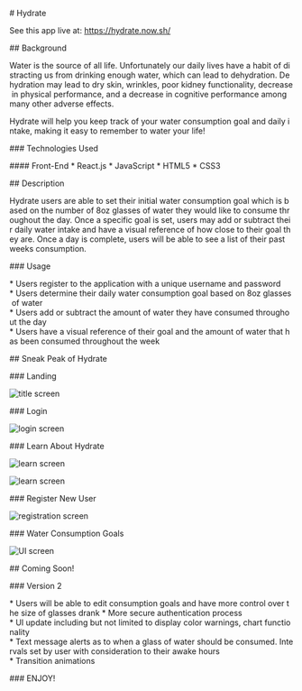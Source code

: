 # Hydrate

See this app live at: https://hydrate.now.sh/

## Background

Water is the source of all life. Unfortunately our daily lives have a habit of distracting us from drinking enough water, which can lead to dehydration. Dehydration may lead to dry skin, wrinkles, poor kidney functionality, decrease in physical performance, and a decrease in cognitive performance among many other adverse effects. 

Hydrate will help you keep track of your water consumption goal and daily intake, making it easy to remember to water your life!

### Technologies Used

#### Front-End
* React.js
* JavaScript
* HTML5
* CSS3

## Description 

Hydrate users are able to set their initial water consumption goal which is based on the number of 8oz glasses of water they would like to consume throughout the day. Once a specific goal is set, users may add or subtract their daily water intake and have a visual reference of how close to their goal they are. Once a day is complete, users will be able to see a list of their past weeks consumption.

### Usage

* Users register to the application with a unique username and password
* Users determine their daily water consumption goal based on 8oz glasses of water
* Users add or subtract the amount of water they have consumed throughout the day
* Users have a visual reference of their goal and the amount of water that has been consumed throughout the week

## Sneak Peak of Hydrate

### Landing

![title screen](https://lh3.googleusercontent.com/Bf0Mir317gazUeRrNzjMty0sseCvdLYY0f7DL522XCorjMu_hFyA2H462W248L5pDMUutKgofoQUG1MybE_lLCKvYg2C6h2_8MvS5tvNGgGOFVAOT8dnitMVe-XaU7H_HeBEqfXAuBzMp-VMoBbs51Q_WqaQw7suhflnvrV3XYjmn3ji5Q9P4hbGWc9SZfUxXrqEkghEGPNUcNMrDKQlbKndJ2HtkhjoIpaDPBSNoVt7fHS9wkO0Em0s-yjZOMGn62gDIlTt_Go3OgktoA-EJx3TdPMnRVaHT94RWxDtU9QCMOl4vEwjtoLtqHHRS_2CgX6qcYjfDPJrg11aoB4JnTHos0-hgstc70vCCSZw6Oy1Hb6i17erIAVn-hjUebbETqWLYviucQwkEgM2h1LwT4GFool3vNsUzxlcCW9fa2OPeGPHWnk-gzJTyMPlIQj1vsA5erXz-piBfRUmuUsbLGIpPx8j58aHOsSkp303IXQsWvRSA7mJ-D9piOd7_Xy4UtkVqMG9pOrwiYWoUX2sYh9J8ASjImsU_O4FmPZiluRRzSKsIOl5PNBe_oVMPG5GO9Tc1Yxndm0G0rvGXlN3h4qZ41HcT511DJFcspFj-f27jyAV1HGgYy9pKbXBX__VWoS6BLl44UaOQbxDaK1uNqEvOcNXecNfrJvTHZUrY-v0oDNyhhnxQ_RUmQIJSziSNnf1p9fyWSwAKryMvzRcCshRS8vjhJCXM3uHgSMoD5BeHzPn=w349-h698-no)

### Login

![login screen](https://lh3.googleusercontent.com/GNuJUA8MZYTiLdEkKhqfisccQ8k5yowNZJrLGPNRCb6H4q__7NHIOYVtA1eBUsEMe414IhcQeG_OlhTPH5QsJfiltP1RidHvatQTbYkWFkBameDl-5TjGrQhktUKO1AoIUH8NJATUFOeVaQYmCjHk-3mPJHWxu6AZy0iSgvLhqpnvro2MGYZq4pLHkbJF-LoR-XyvOjN1_Kp9gXoCFrGOanYmLEy3cfwNUT9685vDFkfIMmiqGLnM1b0mLuwrYunthojnACIXP8LC6ixtA07TcA49JVjaC7CKr_kvIsgKIoizNcg0iCKjjFuX-VTScyurtGWHJdzBp9nZVHCRVCJAUEDAisSTiRNMT0iosTemMfjcF6LYuBTNLDpUSyw3Fhl7bwyAgfpKDgkTtGnrakLa2yZlaRg4qEz3ufPF-5xIWZ2U-k8KHugHlRRCKB8K-mQTLOFHOapBP3lGVS3TAXGvOjRmJOeJY0g2PXmczWxUjyixYzgRDrXpPFhMcEh1vkuM6sgASeum3NhtO1ST89Pzk2HE7AB_OFDMz1Hm9PlGMB3U1LE9ZiqwqVM0Se_Iise2JSopRz24sXjIFRVK9cWsPzh-SyN5CZSTaynIAzXCvfBcXj--24RGsznpBp51vqXqn7QcKktQC9QMx1rYZEOppCiu9AsVgk3G_KZGqgkjyPlwI5yX7j6QjdHvk6DmrtYM-VTK5TbUe7LgekqguxamiIJuebax4DZEkXa21gdAlp96755=w350-h698-no)

### Learn About Hydrate

![learn screen](https://lh3.googleusercontent.com/Zb_kyFTT_hzkBjiA0n4nnUTF1Wno6XRAMRRManM3tIrkNIFlXsEyNhsZVCnZUXyV7_5txDKrekgvwBPw0MtuNzrVCXm0n6hjZ3QI10C8cZLlPZhtkJn5TxWEXhQBDD39ZwWCUdHS37YtdSs11iTaWxDYb2LYcyt07Plzv_nk5qV_ewKXd5KNty_DQmRwjjQzIHxtgWXJKuJPU6IqxFfydVfglr4si3PRrUgo8wFTfn8vO5LS7FX61h1BgN8MLcbphqZQUQ_iDKsbC_4jMla1K0oRggG0DmfYwJXvCMiavyN8OelSMAtdjLkYUYiJUpyezdMAeni7KKX5RDbGtRF6SokwUjO7z0tR2-bxQm3eKje61zvjrP7R0vlg0Z6pF1eQF2RTtYA01qGWdWKRBA1fgraxRuYlFmY8wdM7_oYmlPZGaf4cVJ2WKwCyAw6GsBgUi9wJmosckM7DV_yoYN-magF-tyA6bBVkF2Ik7aS5VB3JRyDMiuZAFlBHHXTzLyc0mgNORGHy4M8yxNYhSTJce4kwHbTJCCPSQHypTI_MrqybcSyM87yz9VXjMP1E3nbbuSwsaJVJX_AkIHMzO-uoSvKFrUuSMA4-ulD9APBmXtQ7wWiIoZvAN1g2kytw_etoOFs3lz9J_dTB6Lxo4VKU3cskkeKx6eM95mOAZNhkg7Y7SexDCH5UNzHtO5_iIl_MsdnqPWYP4L9AgXDHWSn-NR0mGP2Eirb5qiKB0dRez0JeOe2i=w352-h698-no)

![learn screen](https://lh3.googleusercontent.com/0pDtI1ob1IMYlcM07xYor-6nk2VEvc6Sphn1WZ5ASG9NEq5NJmzvw1Gri5IEdE6kbgAgR3jgbTBLRoCN4eAGJ7OTFTGcSPyIxJcnzoMOHU-m_iEoIjhfE4dFM3Zih2g--iVY2QxG0ysNJKC8TPYQJQiN5ANBqb7Py8PTc8drVAXCPMLu8iC_xioR1Mqbp9MXm9YNTsLXZ3Hmk_v9QFEh9xJLlwqljOmpv4LxTxqzN0cqrrrqEWtsk0mDNUbFFtF8NSdwTJ_pgX6XHkoeFmahAOT3orca92-giXGResy1Etb1BWgZS4zhFl9UK5E0-OkISvhEL04kq6qoZOpdleHiDUvz5i2AvAIa1oPgkBtrJZqUh4FRtyTWx26dU60UnjCXD_09T9C1xXgrsJz8iAbEL-Zxv2pkDvDwsxgD8Whk3c-SINDMgNlu87jDCcP9t-7D-65JMSK4umfbQQ1tKdzQ5F0dhroIFmVs-1RRfRc-Dfb7pgMwv4sJQOTGW4-TDZaipMyeFEQGkT9NmTc-Ok1vyr8KWQ83buD0_newfoi89edonQwl-sQ9cfcv-2aURIX0Ve6kb1lGdjHrXUieaUzhWkOdRLTWEecplWpjClG3ewmp-tTzYiyKX7gIYieXuoO6-us_kcpLHJBxU1Uvt7FFnUHaqrHmZka7dBRRn8o7T2W-ICq3PVl-Ue5eA3pk6cmv5YKfViPfL422JTYoapFPTU3Nd7wfXcXn-5lZcc4tXGZZ6Z33=w351-h698-no)

### Register New User

![registration screen](https://lh3.googleusercontent.com/T2DkLi6-fyFr4fnmozrFoQWgkWAqZJPbK3tPltBZnaZqlvn72DC4BsRMMFvgsgQmw94ijtPzINPnd8kaVw_-PpVsw8ocjOYzg0TKTwF_H3lgTgr8et0pQhpD4vyJKLHCK19PcLl5pFeJ0PLzC-XJ4y1ZWbBhJpgmlAKTZ4qbqj-nzBC3-lHUUjimVQPZxD_UGmt1_XMDjTaQFoLu_8b2JNHkGFHtXRJcv3czRyPM4ch1UtI0Gq_9x2pWU-UWjNzp1dIBBtP1K7h4IKOz9n-NLOXLOi4cLXxu1PLAliQSHSwIcsz9YstXWcC7_8r8YDyOOSKTctV-_RciOGMf4lwI_huw09xnZDlsEgR5KUC4CYSx4iKP5OIQ50m7JlpGoxJhjlcyOvMj1WRlhWXdlZfikQqmbkjDf8bMCUpZrFBkvZY11oq2D6BgVzAhR1NE4FZkgGspemWzlP8l8EHjAHil3sfxlAgOID7exSqeIv8eYkSntgVUoblYRFaZX2CgWp_OelDge55hTf0FUwTkilHIAG9BrSnlMqhXOXPEruAW6QdhhNc0f8a0eq8NtYyda712U0TGKYh9NpAiakFtPexk2MIu4lsilwQx8CK2FBOy2MGWRuF1bhy3PAvYGZ6b14OqXEUPoj0u9XapNBEzLH3GxH_ytS4v_tBilhGy1y7ZVKHEJGzNTTl4yys_h17U3oSh0e1k-FHBS_4a7kHTRt75miKQwuo--nIDvhdkqGYGAl59OwkU=w350-h698-no)

### Water Consumption Goals

![UI screen](https://lh3.googleusercontent.com/ETjIxINJiSTp7r-XY6hUGPwLooR5A5cY9qYJpZ68VuAbw4eSbQJOt2peWOyN_YjfSkN7MOCPWDqgnTjf5JWyaA1G-0eGfwU-AxP4Ks9ae837ApvetoCpXyEiOi6NoUAKguL_-HNsWsxS_e5-jyuNE646Km7EiNaN3x7HI11MQQH2-iKpxLJWI0b8b9NPierdzaOXd2D9-y3Dv5Zft3Z8JA_C6sTafGK-vBCOw6N5cNyIm5mzNqb2UC-wOZcKYO_W38SWXKgoBWq6rHMfo4aDATkf4fiySFrQbsfvFXl6HGTvTF2bJdK7tIHbJ66fZMLnTuM203LGTCNNwJ6bHYf7-gG0hP3t0LV05ezDXhh_zwoipBfmFgt9oG8TwZkZhOOeL93r4eYkm3ht5jQJir93VUYFx-d_Bg85KmwV3qSCSQpcjt7DC7KLc5y_hn1SKaLhK8AqBP18WiP-P3axt5k_EwVbaVeaj8jJ0P1PeViBwL1tEoO3f9CL1I_IO-e13NoD_p_hL51JQkykDDLlf7jY-4S2EfNIFfXC62WEh7tWR1qFCTvIQCSH4j-B53CUxneYm6nQZMbMb3h7EAylxyCe7mQNeq9LO9co6typVDzmUF_wjY3OkidWUACK1-E05LUxSKRz3OWITlfQzfePyZAMdIxiWS0I_9_6QTevWj3XPe5YNrAFlwW1g8PYQhS3tZaD2wglKmCHxAhpF2Ka_9WBpHL8Ym_bmcKFwq7DEwwGx9HuDucp=w349-h698-no)

## Coming Soon!

### Version 2

* Users will be able to edit consumption goals and have more control over the size of glasses drank
* More secure authentication process
* UI update including but not limited to display color warnings, chart functionality
* Text message alerts as to when a glass of water should be consumed. Intervals set by user with consideration to their awake hours
* Transition animations

### ENJOY!